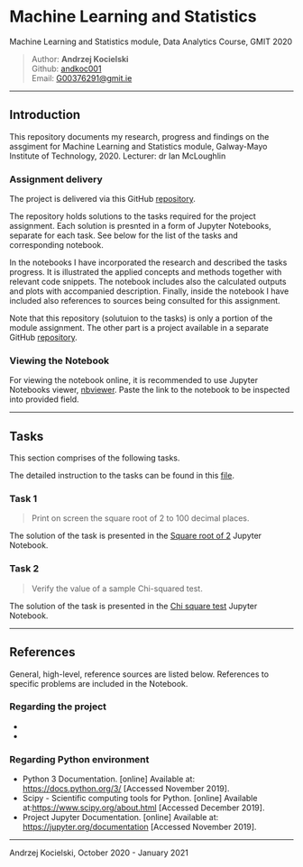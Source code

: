 # Machine Learning and Statistics
Machine Learning and Statistics module, Data Analytics Course, GMIT 2020

>Author: **Andrzej Kocielski**  
>Github: [andkoc001](https://github.com/andkoc001/)  
>Email: G00376291@gmit.ie

___
## Introduction

This repository documents my research, progress and findings on the assgiment for Machine Learning and Statistics module, Galway-Mayo Institute of Technology, 2020. Lecturer: dr Ian McLoughlin

### Assignment  delivery

The project is delivered via this GitHub [repository](https://github.com/andkoc001/Machine-Learning-and-Statistics.git).

The repository holds solutions to the tasks required for the project assignment. Each solution is presnted in a form of Jupyter Notebooks, separate for each task. See below for the list of the tasks and corresponding notebook.

In the notebooks I have incorporated the research and described the tasks progress. It is illustrated the applied concepts and methods together with relevant code snippets. The notebook includes also the calculated outputs and plots with accompanied description. Finally, inside the notebook I have included also references to sources being consulted for this assignment.

Note that this repository (solutuion to the tasks) is only a portion of the module assignment. The other part is a project available in a separate GitHub [repository](https://github.com/andkoc001/Machine-Learning-and-Statistics-Project.git).

### Viewing the Notebook

For viewing the notebook online, it is recommended to use Jupyter Notebooks viewer, [nbviewer](https://nbviewer.jupyter.org/). Paste the link to the notebook to be inspected into provided field.

___
## Tasks

This section comprises of the following tasks.

The detailed instruction to the tasks can be found in this [file](https://github.com/andkoc001/Machine-Learning-and-Statistics/blob/main/assessment(2).pdf).

### Task 1

> Print on screen the square root of 2 to 100 decimal places.

The solution of the task is presented in the [Square root of 2](https://github.com/andkoc001/Machine-Learning-and-Statistics/blob/main/MLaS-Task1-sqrt2.ipynb) Jupyter Notebook.


### Task 2

> Verify the value of a sample Chi-squared test.

The solution of the task is presented in the [Chi square test](https://github.com/andkoc001/Machine-Learning-and-Statistics/blob/main/MLaS-Task2-Chi2.ipynb) Jupyter Notebook.

___
## References

General, high-level, reference sources are listed below. References to specific problems are included in the Notebook.

### Regarding the project

-  
-

### Regarding Python environment

- Python 3 Documentation. [online] Available at: <https://docs.python.org/3/> [Accessed November 2019].
- Scipy - Scientific computing tools for Python.  [online] Available at:<https://www.scipy.org/about.html> [Accessed December 2019].
- Project Jupyter Documentation. [online] Available at: <https://jupyter.org/documentation> [Accessed November 2019].


___
Andrzej Kocielski, October 2020 - January 2021
